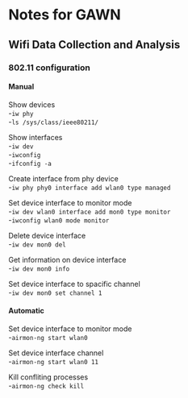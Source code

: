 # Notes for GAWN

## Wifi Data Collection and Analysis

### 802.11 configuration   

#### Manual

Show devices   
-`iw phy`   
-`ls /sys/class/ieee80211/`

Show interfaces   
-`iw dev`   
-`iwconfig`   
-`ifconfig -a`

Create interface from phy device   
-`iw phy phy0 interface add wlan0 type managed`

Set device interface to monitor mode   
-`iw dev wlan0 interface add mon0 type monitor`    
-`iwconfig wlan0 mode monitor`   

Delete device interface   
-`iw dev mon0 del`

Get information on device interface   
-`iw dev mon0 info`

Set device interface to spacific channel   
-`iw dev mon0 set channel 1`

#### Automatic

Set device interface to monitor mode   
-`airmon-ng start wlan0`

Set device interface channel   
-`airmon-ng start wlan0 11`

Kill confliting processes   
-`airmon-ng check kill`


